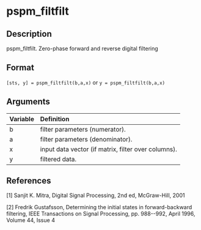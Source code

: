 # pspm_filtfilt
## Description
pspm_filtfilt. Zero-phase forward and reverse digital filtering

## Format
`[sts, y] = pspm_filtfilt(b,a,x)` or
`y = pspm_filtfilt(b,a,x)`

## Arguments
| Variable | Definition |
|:--|:--|
| b | filter parameters (numerator). |
| a | filter parameters (denominator). |
| x | input data vector (if matrix, filter over columns). |
| y | filtered data. |

## References
[1] Sanjit K. Mitra, Digital Signal Processing, 2nd ed, McGraw-Hill, 2001

[2] Fredrik Gustafsson, Determining the initial states in forward-backward filtering, IEEE Transactions on Signal Processing, pp. 988--992, April 1996, Volume 44, Issue 4


